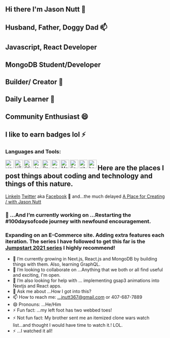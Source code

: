 ## Hi there I'm Jason Nutt 👋
## Husband, Father, Doggy Dad 📫 
## Javascript, React Developer 
## MongoDB Student/Developer
## Builder/ Creator 🌱
## Daily Learner  🤔
## Community Enthusiast 😄  
## I like to earn badges lol ⚡
### Languages and Tools:
<img align="left" alt="visual studio code" width="26px" src="https://img.icons8.com/color/48/visual-studio-code-2019.png">
<img align="left" alt="HTML5" width="26px" src="https://cdn-icons-png.flaticon.com/512/1216/1216733.png">
<img align="left" alt="CSS" width="26px" src="https://upload.wikimedia.org/wikipedia/commons/d/d5/CSS3_logo_and_wordmark.svg">
<img align="left" alt="Javascript" width="26px" src="https://img.icons8.com/color/48/javascript--v2.png">
<img align="left" alt="React" width="26px" src="https://img.icons8.com/office/16/000000/react.png">
<img align="left" alt="nodejs" width="26px" src="https://img.icons8.com/color/48/nodejs.png">
<img align="left" alt="MongoDB" width="26px" src="https://img.icons8.com/color/48/mongodb.png">
<img align="left" alt="Sass" width="26px" src="https://img.icons8.com/color/48/sass.png">
<img align="left" alt="git" width="26px" src="https://img.icons8.com/color/48/git.png">
<img align="left" alt="bash" width="26px" src="https://img.icons8.com/plasticine/100/bash.png">

## Here are the places I post things about coding and technology and things of this nature.
[LinkeIn](https://www.linkedin.com/in/jnuttlovedisciple/)  [Twitter](https://twitter.com/JasonNutt14) aka [Facebook](https://www.facebook.com/jason.nutt.1481/) 👋 and...the much delayed [A Place for Creating / with Jason Nutt](https://www.youtube.com/user/JNUTT1000) 
### 🔭 ...And I’m currently working on ...Restarting the #100daysofcode journey with newfound encouragement.

### Expanding on an E-Commerce site. Adding extra features each iteration. The series I have followed to get this far is the [Jumpstart 2021 series](https://www.youtube.com/playlist?list=PL4RCxklHWZ9v2lcat4oEVGQhZg6r4IQGV) I highly recommend! 

- 🌱 I’m currently growing in Next.js, React.js and MongoDB by building things with them. Also, learning GraphQL.
- 👯 I’m looking to collaborate on ...Anything that we both or all find useful and exciting, I'm open.
- 🤔 I’m also looking for help with ... implementing gsap3 animations into Nextjs and React apps.  
- 💬 Ask me about ...How I got into this?
- 📫 How to reach me: ...jnutt367@gmail.com or 407-687-7889
- 😄 Pronouns: ...He/Him
- ⚡ Fun fact: ...my left foot has two webbed toes!
- ⚡ Not fun fact: My brother sent me an itemized clone wars watch list...and thought I would have time to watch it.! LOL.
- ⚡ ...I watched it all!


